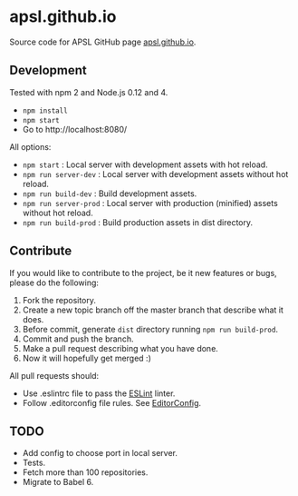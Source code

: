 # apsl.github.io

Source code for APSL GitHub page [apsl.github.io](http://apsl.github.io).

## Development

Tested with npm 2 and Node.js 0.12 and 4.

* `npm install`
* `npm start`
* Go to http://localhost:8080/


 All options:

* `npm start` : Local server with development assets with hot reload.
* `npm run server-dev` : Local server with development assets without hot reload.
* `npm run build-dev` : Build development assets.
* `npm run server-prod` : Local server with production (minified) assets without hot reload.
* `npm run build-prod` : Build production assets in dist directory.


## Contribute

If you would like to contribute to the project, be it new features or
bugs, please do the following:

1. Fork the repository.
1. Create a new topic branch off the master branch that describe what it does.
1. Before commit, generate `dist` directory running `npm run build-prod`.
1. Commit and push the branch.
1. Make a pull request describing what you have done.
1. Now it will hopefully get merged :)

All pull requests should:

* Use .eslintrc file to pass the [ESLint](http://eslint.org/) linter.
* Follow .editorconfig file rules. See [EditorConfig](http://editorconfig.org).


## TODO

* Add config to choose port in local server.
* Tests.
* Fetch more than 100 repositories.
* Migrate to Babel 6.
